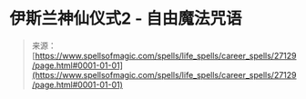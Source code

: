 <!--yml

分类: 未分类

日期: 2024-06-12 19:15:52

-->

# 伊斯兰神仙仪式2 - 自由魔法咒语

> 来源：[https://www.spellsofmagic.com/spells/life_spells/career_spells/27129/page.html#0001-01-01](https://www.spellsofmagic.com/spells/life_spells/career_spells/27129/page.html#0001-01-01)
